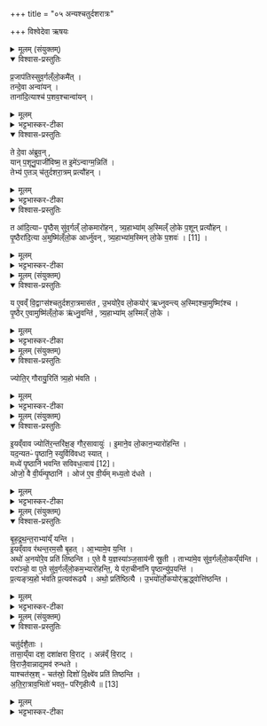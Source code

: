+++
title = "०५ अन्यश्चतुर्दशरात्रः"

+++
विश्वेदेवा ऋषयः

<details><summary>मूलम् (संयुक्तम्)</summary>

प्र॒जाप॑तिस्सुव॒र्गल्ँलो॒कमै॒त्तन्दे॒वा अन्वा॑य॒न्ताना॑दि॒त्याश्च॑ प॒शव॒श्चान्वा॑य॒न्ते दे॒वा अ॑ब्रुव॒न्यान्प॒शूनु॒पाजी॑विष्म॒ त इ॒मे॑ऽन्वाग्म॒न्निति॒ तेभ्य॑ ए॒तञ्च॑तुर्दशरा॒त्रम्प्रत्यौ॑ह॒न्त आ॑दि॒त्याᳶ पृ॒ष्ठैस्सु॑व॒र्गल्ँलो॒कमारो॑हन्त्र्य॒हाभ्या॑म॒स्मिल्ँ लो॒के प॒शून्प्रत्यौ॑हन्पृ॒ष्ठैरा॑दि॒त्या अ॒मुष्मि॑ल्ँलो॒क आर्ध्नु॑वन्त्र्य॒हाभ्या॑म॒स्मिन् [11]  
लो॒के प॒शवो॒
</details>

<details open><summary>विश्वास-प्रस्तुतिः</summary>

प्र॒जाप॑तिस्सुव॒र्गल्ँलो॒कमै॑त् ।  
तन्दे॒वा अन्वा॑यन् ।  
ताना॑दि॒त्याश्च॑ प॒शव॒श्चान्वा॑यन् ।
</details>

<details><summary>मूलम्</summary>

प्र॒जाप॑तिस्सुव॒र्गल्ँलो॒कमै॑त् ।  
तन्दे॒वा अन्वा॑यन् ।  
ताना॑दि॒त्याश्च॑ प॒शव॒श्चान्वा॑यन् ।
</details>

<details><summary>भट्टभास्कर-टीका</summary>

1अथ द्वितीयश्चतुर्दशरात्रो विधीयते - प्रजातिरित्यादि ॥ अत्रेयमहःकॢप्तिः - अतिरात्रो ज्योतिर्गौरायुः । पृष्ठ्यष्षडहः, आयुर्गौर्ज्योतिरतिरात्र इति । प्रजापतिः स्वर्गमगच्छत् । तं देवा आदित्याः पशवश्चान्वगच्छन् ।
</details>

<details open><summary>विश्वास-प्रस्तुतिः</summary>

ते दे॒वा अ॑ब्रुव॒न् ,  
यान् प॒शूनु॒पाजी॑विष्म॒ त इ॒मे॑ऽन्वाग्म॒न्निति॑ ।  
तेभ्य॑ ए॒तञ् च॑तुर्दशरा॒त्रम् प्रत्यौ॑हन् ।
</details>

<details><summary>मूलम्</summary>

ते दे॒वा अ॑ब्रुव॒न् ,  
यान् प॒शूनु॒पाजी॑विष्म॒ त इ॒मे॑ऽन्वाग्म॒न्निति॑ ।  
तेभ्य॑ ए॒तञ् च॑तुर्दशरा॒त्रम् प्रत्यौ॑हन् ।
</details>

<details><summary>भट्टभास्कर-टीका</summary>

ते देवा अब्रुवन् यान् पशूनुपाजीविष्म तेऽप्यमी अस्मानन्वाग्मन् अन्वागच्छन्ति । छान्दसे लुङि 'मन्त्रे घस' इति च्लेर्लुक् । 'गतिर्गतौ' इति निघाताभावः, समासश्च । तत्रादित्याः स्वर्गं गच्छन्तु इमे तु पशवः सर्वभूतोपजीव्या अस्मिन्नेव लोके ऋद्धिमन्तः कार्याः । अत्र पृष्ठवानेव चतुर्दशरात्र आदित्यानां स्वर्गगमनहेतुः, पश्वर्थे तु यतितव्यमिति कृताध्यवसाया देवाः तेभ्यः पशुभ्यः चतुर्दशरात्रं प्रत्यौहन् प्रत्यावृत्य गतिमकुर्वन्, प्रथमत्रिरात्रं कृत्वा ततः पृष्ठानन्तरं भूयोपि तत्रैव त्रिरात्रे प्रत्यवरोहणं प्रत्यूहः । ततश्चतुर्दशरात्रमकुर्वन् पशूनां प्रत्यवरोहणाय । अवयवधर्मेण समुदायव्यपदेशः यथा अवयवव्यूढतया द्वादशाहो व्यूढः ।
</details>

<details open><summary>विश्वास-प्रस्तुतिः</summary>

त आ॑दि॒त्याᳶ पृ॒ष्ठैस् सु॑व॒र्गल्ँ लो॒कमारो॑हन् , त्र्य॒हाभ्या॑म् अ॒स्मिल्ँ लो॒के प॒शून् प्रत्यौ॑हन् ।  
पृ॒ष्ठैरा॑दि॒त्या अ॒मुष्मि॑ल्ँलो॒क आर्ध्नु॑वन् , त्र्य॒हाभ्या॑म॒स्मिन् लो॒के प॒शवः॑ । [11] ।
</details>

<details><summary>मूलम्</summary>

त आ॑दि॒त्याᳶ पृ॒ष्ठैस् सु॑व॒र्गल्ँ लो॒कमारो॑हन् , त्र्य॒हाभ्या॑म् अ॒स्मिल्ँ लो॒के प॒शून् प्रत्यौ॑हन् ।  
पृ॒ष्ठैरा॑दि॒त्या अ॒मुष्मि॑ल्ँलो॒क आर्ध्नु॑वन् , त्र्य॒हाभ्या॑म॒स्मिन् लो॒के प॒शवः॑ । [11] ।
</details>

<details><summary>भट्टभास्कर-टीका</summary>

तत्रादित्याः देवसकाशं समासादितचतुर्दशरात्राः ष्टष्ठैरेव पृष्ठवत्तयैव स्वर्गमारोहन् । पशूंस्तु अस्मिन्नेव लोके त्र्यहाभ्यां प्रत्यावृत्य अस्मान्देवाः प्रत्यौहन् प्रत्यावर्तयन् । पृष्ठैरेवादित्या अमुष्मिन् आर्ध्नुवन् । त्र्यहाभ्यां यथोक्तलक्षणाभ्यां अस्मिन्पशव अर्ध्नुवन्नित्येव ॥
</details>

<details><summary>मूलम् (संयुक्तम्)</summary>

य ए॒वव्ँवि॒द्वाꣳस॑श्चतुर्दशरा॒त्रमास॑त उ॒भयो॑रे॒व लो॒कयोर्॑ऋध्नुवन्त्य॒स्मिꣵश्चा॒मुष्मिꣵ॑श्च पृ॒ष्ठैरे॒वामुष्मि॑ल्ँलो॒क ऋ॑ध्नु॒वन्ति॑ त्र्य॒हाभ्या॑म॒स्मिल्ँ लो॒के
</details>

<details open><summary>विश्वास-प्रस्तुतिः</summary>

य ए॒वव्ँ वि॒द्वाꣳस॑श्चतुर्दशरा॒त्रमास॑त ,
उ॒भयो॑रे॒व लो॒कयोर्॑ ऋध्नुवन्त्य् अ॒स्मिꣵश्चा॒मुष्मिꣵ॑श्च ।  
पृ॒ष्ठैर् ए॒वामुष्मि॑ल्ँलो॒क ऋ॑ध्नु॒वन्ति॑ ,
त्र्य॒हाभ्या॑म् अ॒स्मिल्ँ लो॒के ।
</details>

<details><summary>मूलम्</summary>

य ए॒वव्ँ वि॒द्वाꣳस॑श्चतुर्दशरा॒त्रमास॑त ,
उ॒भयो॑रे॒व लो॒कयोर्॑ ऋध्नुवन्त्य् अ॒स्मिꣵश्चा॒मुष्मिꣵ॑श्च ।  
पृ॒ष्ठैर् ए॒वामुष्मि॑ल्ँलो॒क ऋ॑ध्नु॒वन्ति॑ ,
त्र्य॒हाभ्या॑म् अ॒स्मिल्ँ लो॒के ।
</details>

<details><summary>भट्टभास्कर-टीका</summary>

2य एवमित्यादि ॥ गतम् ॥
+++(विस्तृतं व्याख्यानमन्यत्र मृग्यम्)+++।
</details>

<details><summary>मूलम् (संयुक्तम्)</summary>

ज्योति॒र्गौरायु॒रिति॑ त्र्य॒हो भ॑वति
</details>

<details open><summary>विश्वास-प्रस्तुतिः</summary>

ज्योति॒र् गौरायु॒रिति॑ त्र्य॒हो भ॑वति ।
</details>

<details><summary>मूलम्</summary>

ज्योति॒र् गौरायु॒रिति॑ त्र्य॒हो भ॑वति ।
</details>

<details><summary>भट्टभास्कर-टीका</summary>

3कः पुनरसौ त्र्यह इत्याह - ज्योतिरित्यादि ॥
+++( विस्तृतव्याख्यानमन्यत्र मृग्यम्)+++।
</details>

<details><summary>मूलम् (संयुक्तम्)</summary>

इ॒यव्ँवाव ज्योति॑र॒न्तरि॑क्ष॒ङ्गौर॒सावायु॑रि॒माने॒व लो॒कान॒भ्यारो॑हन्ति॒ यद॒न्यतᳶ॑ पृ॒ष्ठानि॒ स्युर्विवि॑वधꣵ स्या॒न्मध्ये॑ पृ॒ष्ठानि॑ भवन्ति सविवध॒त्वाय॑ [12]  
ओजो॒ वै वी॒र्य॑म्पृ॒ष्ठान्योज॑ ए॒व वी॒र्य॑म्मध्य॒तो द॑धते
</details>

<details open><summary>विश्वास-प्रस्तुतिः</summary>

इ॒यव्ँवाव ज्योति॑र॒न्तरि॑क्ष॒ङ् गौर॒सावायुः॑ ।
इ॒माने॒व लो॒कान॒भ्यारो॑हन्ति ।  
यद॒न्यतᳶ॑ पृ॒ष्ठानि॒ स्युर्विवि॑वधꣵ स्यात् ।  
मध्ये॑ पृ॒ष्ठानि॑ भवन्ति सविवध॒त्वाय॑ [12]।  
ओजो॒ वै वी॒र्य॑म्पृ॒ष्ठानि॑ ।
ओज॑ ए॒व वी॒र्य॑म् मध्य॒तो द॑धते ।
</details>

<details><summary>मूलम्</summary>

इ॒यव्ँवाव ज्योति॑र॒न्तरि॑क्ष॒ङ् गौर॒सावायुः॑ ।
इ॒माने॒व लो॒कान॒भ्यारो॑हन्ति ।  
यद॒न्यतᳶ॑ पृ॒ष्ठानि॒ स्युर्विवि॑वधꣵ स्यात् ।  
मध्ये॑ पृ॒ष्ठानि॑ भवन्ति सविवध॒त्वाय॑ [12]।  
ओजो॒ वै वी॒र्य॑म्पृ॒ष्ठानि॑ ।
ओज॑ ए॒व वी॒र्य॑म् मध्य॒तो द॑धते ।
</details>

<details><summary>भट्टभास्कर-टीका</summary>

4कः पुनरस्य विशेष इत्याह - इयं वावेत्यादि ॥ इमानिति इममन्तरिक्षं अमुं च प्रत्यूहेन पुनरिमां प्राप्य ऋद्धा भवन्ति । यदन्यत इत्यादि । यदन्यतः एकतः पृष्ठानि स्युः सामर्थ्यादेकतस्त्र्यहाविति गम्यते । तद्विविवधं स्यात् । उभयतोवलम्बक्षीरादिवहनयन्त्रविशेषो विवधः; तद्विरुद्धं स्यात् विषमं स्यात् एकतोल्पं भारं एकतो महाभारमिति । तस्मान्मध्ये पृष्ठानि भवन्ति सामर्थ्यादभितस्त्र्यहाविति गम्यते । सविवधत्वाय विवधसदृशत्वाय समभारत्वायेति यावत् । सहशब्दस्य सादृश्येऽव्य यीभावः । 'अव्ययीभावे चाकाले' इति सभावः । ओघो वा इत्यादि । गतम् ॥
</details>

<details><summary>मूलम् (संयुक्तम्)</summary>

बृहद्रथन्त॒राभ्या॑य्ँयन्ती॒यव्ँवाव र॑थन्त॒रम॒सौ बृ॒हदा॒भ्यामे॒व य॒न्त्यथो॑ अ॒नयो॑रे॒व प्रति॑ तिष्ठन्त्ये॒ते वै य॒ज्ञस्या॑ञ्ज॒साय॑नी स्रु॒ती ताभ्या॑मे॒व सु॑व॒र्गल्ँलो॒कय्ँय॑न्ति॒ परा॑ञ्चो॒ वा ए॒ते सु॑व॒र्गल्ँलो॒कम॒भ्यारो॑हन्ति॒ ये प॑रा॒चीना॑नि पृ॒ष्ठान्यु॑प॒यन्ति॑ प्र॒त्यङ्त्र्य॒हो भ॑वति प्र॒त्यव॑रूढ्या॒ अथो॒ प्रति॑ष्ठित्या उ॒भयो॑र्लो॒कयोर्॑ऋ॒द्ध्वोत्ति॑ष्ठन्ति॒
</details>

<details open><summary>विश्वास-प्रस्तुतिः</summary>

बृ॒ह॒द्र॒थ॒न्त॒राभ्या॑य्ँ यन्ति ।  
इ॒यव्ँवाव र॑थन्त॒रम॒सौ बृ॒हत् । आ॒भ्यामे॒व य॒न्ति ।  
अथो॑ अ॒नयो॑रे॒व प्रति॑ तिष्ठन्ति ।
ए॒ते वै य॒ज्ञस्या॑ञ्ज॒साय॑नी स्रु॒ती ।
ताभ्या॑मे॒व सु॑व॒र्गल्ँलो॒कय्ँय॑न्ति ।  
परा॑ञ्चो॒ वा ए॒ते सु॑व॒र्गल्ँलो॒कम॒भ्यारो॑हन्ति॒,
ये प॑रा॒चीना॑नि पृ॒ष्ठान्यु॑प॒यन्ति॑ ।  
प्र॒त्यङ्त्र्य॒हो भ॑वति प्र॒त्यव॑रूढ्यै ।
अथो॒ प्रति॑ष्ठित्यै । उ॒भयो॑र्लो॒कयोर्॑ऋ॒द्ध्वोत्ति॑ष्ठन्ति ।
</details>

<details><summary>मूलम्</summary>

बृ॒ह॒द्र॒थ॒न्त॒राभ्या॑य्ँ यन्ति ।  
इ॒यव्ँवाव र॑थन्त॒रम॒सौ बृ॒हत् । आ॒भ्यामे॒व य॒न्ति ।  
अथो॑ अ॒नयो॑रे॒व प्रति॑ तिष्ठन्ति ।
ए॒ते वै य॒ज्ञस्या॑ञ्ज॒साय॑नी स्रु॒ती ।
ताभ्या॑मे॒व सु॑व॒र्गल्ँलो॒कय्ँय॑न्ति ।  
परा॑ञ्चो॒ वा ए॒ते सु॑व॒र्गल्ँलो॒कम॒भ्यारो॑हन्ति॒,
ये प॑रा॒चीना॑नि पृ॒ष्ठान्यु॑प॒यन्ति॑ ।  
प्र॒त्यङ्त्र्य॒हो भ॑वति प्र॒त्यव॑रूढ्यै ।
अथो॒ प्रति॑ष्ठित्यै । उ॒भयो॑र्लो॒कयोर्॑ऋ॒द्ध्वोत्ति॑ष्ठन्ति ।
</details>

<details><summary>भट्टभास्कर-टीका</summary>

5बृहद्रथन्तराभ्यामित्यादि ॥ दिवसेषु एकान्तराभ्यां यन्ति । गतमन्यत् । पराञ्च इत्यादि । अपुनरावृत्ता एव स्वर्गं गच्छन्ति, पराचीनपृष्ठोपयानात् । 'विभाषाञ्चेरदिक्स्त्रियाम्, इति खः । तस्मात्प्रत्यङ् प्रतीचीनगतिः द्वितीयस्त्र्यहो भवति, आयुर्गौर्ज्योतिरिति । प्रत्यवरूढ्यै प्रत्यवरोहणाय आत्मनो भवति । पृथिव्यामवरोहणाय प्रतिष्ठार्थं च भवति । उभयत्र 'तादौ च' इति गतेः प्रकृतिस्वरत्वम् । एवमुभयोर्लोकयोः ऋद्धिं प्राप्य उत्तिष्ठन्ति ॥
</details>

<details><summary>मूलम् (संयुक्तम्)</summary>

चतु॑र्दशै॒तास्तासा॒य्ँया दश॒ दशा॑क्षरा वि॒राडन्न॑व्ँवि॒राड्वि॒राजै॒वान्नाद्य॒मव॑ रुन्धते॒ याश्चत॑स्र॒श्चत॑स्रो॒ दिशो॑ दि॒क्ष्वे॑व प्रति॑ तिष्ठन्त्यतिरा॒त्राव॒भितो॑ भवत॒ᳶ परि॑गृहीत्यै ॥ [13]  
</details>

<details open><summary>विश्वास-प्रस्तुतिः</summary>

चतु॑र्दशै॒ताः ।  
तासा॒य्ँया दश॒ दशा॑क्षरा वि॒राट् । अन्न॑व्ँ वि॒राट् ।  
वि॒राजै॒वान्नाद्य॒मव॑ रुन्धते ।  
याश्चत॑स्र॒श्  - चत॑स्रो॒ दिशो॑ दि॒क्ष्वे॑व प्रति॑ तिष्ठन्ति ।  
अ॒ति॒रा॒त्राव॒भितो॑ भवत॒ᳶ परि॑गृहीत्यै ॥ [13]
</details>

<details><summary>मूलम्</summary>

चतु॑र्दशै॒ताः ।  
तासा॒य्ँया दश॒ दशा॑क्षरा वि॒राट् । अन्न॑व्ँ वि॒राट् ।  
वि॒राजै॒वान्नाद्य॒मव॑ रुन्धते ।  
याश्चत॑स्र॒श्  - चत॑स्रो॒ दिशो॑ दि॒क्ष्वे॑व प्रति॑ तिष्ठन्ति ।  
अ॒ति॒रा॒त्राव॒भितो॑ भवत॒ᳶ परि॑गृहीत्यै ॥ [13]
</details>

<details><summary>भट्टभास्कर-टीका</summary>

6चतुर्दशैता इत्यादि ॥ एताश्चतुर्दशरात्र्यः तासां मध्ये या दश ताभिः दशत्वान्वयात् विराडात्मकान्नलाभः । यारततः पराश्चतस्रः ताभिश्चतुष्ट्वान्वयात् दिक्षु प्रतिष्ठिता भवन्ति । अतिरात्रावभितो भवतः उभयलोकवेदिभिः परिग्रहाय ॥

इति सप्तमे तृतीये पञ्चमोनुवाकः ॥  
</details>
